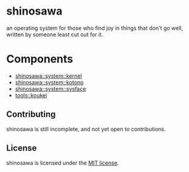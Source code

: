 # shinosawa
an operating system for those who find joy in things that don't go well, written by someone least cut out for it.

# Components
- [shinosawa::system::kernel](shinosawa/system/kernel/README.md)
- [shinosawa::system::kotono](shinosawa/system/kotono/README.md)
- [shinosawa::system::sysface](shinosawa/system/sysface/README.md)
- [tools::koukei](tools/koukei/README.md)

## Contributing
shinosawa is still incomplete, and not yet open to contributions.

## License
shinosawa is licensed under the [MIT license](https://choosealicense.com/licenses/mit/).
